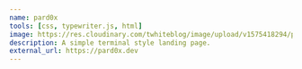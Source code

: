 ```yaml
---
name: pard0x
tools: [css, typewriter.js, html]
image: https://res.cloudinary.com/twhiteblog/image/upload/v1575418294/pard0x-terminal.png
description: A simple terminal style landing page.
external_url: https://pard0x.dev
---
```

